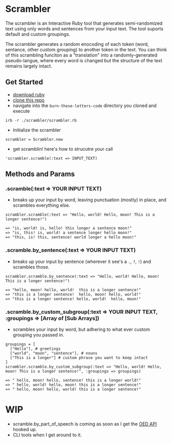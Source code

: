 # Scrambler 
The scrambler is an Interactive Ruby tool that generates semi-randomized text using only words and sentences from your input text. The tool suports default and custom groupings. 

The scrambler generates a random enocoding of each token (word, sentance, other custom grouping) to another token in the text. You can think of this scrambling funciton as a "translation" into a randomly-generated pseudo-langue, where every word is changed but the structure of the text remains largely intact. 

## Get Started 
- [download ruby](https://www.ruby-lang.org/en/documentation/installation/)
- [clone this repo](https://docs.github.com/en/repositories/creating-and-managing-repositories/cloning-a-repository)
- navigate into the `burn-these-letters-code` directory you cloned and execute
```
irb -r ./scrambler/scrambler.rb
```
- Initialize the scrambler
```
scrambler = Scrambler.new
```
- get scramblin! here's how to strucutre your call
```
'scrambler.scramble(:text => INPUT_TEXT)
```

## Methods and Params 
### .scramble(:text => YOUR INPUT TEXT)
- breaks up your input by word, leaving punctuation (mostly) in place, and scrambles everything else.
```
scrambler.scramble(:text => "Hello, world! Hello, moon! This is a longer sentence!")
```
  ```
  => "is, world! is, hello! this longer a sentence moon!"
  => "is, this! is, world! a sentence longer hello moon!"
  => "this, is! this, sentence! world longer a hello moon!"
  ```  

### .scramble.by_sentence(:text => YOUR INPUT TEXT)
- breaks up your input by sentence (wherever it see's a `.`, `?`, `!`) and scrambles those.
```
scrambler.scramble.by_sentence(:text => "Hello, world! Hello, moon! This is a longer sentence!")
```
  ```
  => "hello, moon! hello, world!  this is a longer sentence!"
  => "this is a longer sentence!  hello, moon! hello, world!"
  => "this is a longer sentence! hello, world!  hello, moon!"
  ```
### .scramble.by_custom_subgroup(:text => YOUR INPUT TEXT, :groupings => [Array of [Sub Arrays]) 
- scrambles your input by word, but adhering to what ever custom grouping you passed in.
```
groupings = [
  ["Hello"], # greetings
  ["world", "moon", "sentence"], # nouns
  ["This is a longer"] # custom phrase you want to keep intact 
]
scrambler.scramble.by_custom_subgroup(:text => "Hello, world! Hello, moon! This is a longer sentence!", :groupings => groupings)
```

  ```
  => " hello, moon! hello, sentence! this is a longer world!"
  => " hello, world! hello, moon! this is a longer sentence!"
  => " hello, moon! hello, world! this is a longer sentence!"
  
  ```

# WIP 
- scramble.by_part_of_speech is coming as soon as I get the [OED API](https://developer.oxforddictionaries.com/documentation) hooked up.
- CLI tools when I get around to it.
